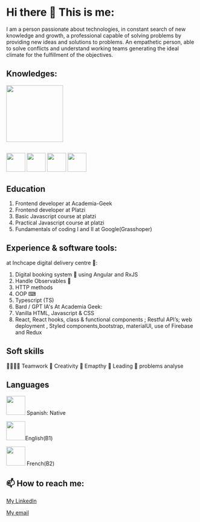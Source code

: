 # Hi there 👋 This is me: 
I am a person passionate about technologies, in constant search of
new knowledge and growth, a professional capable of solving problems by
providing new ideas and solutions to problems. An empathetic person, able
to solve conflicts and understand working teams generating the ideal
climate for the fulfillment of the objectives.
## Knowledges:
<div> <img src="https://user-images.githubusercontent.com/21248179/167494352-492362c5-4425-43b5-9540-f28ddbe0e0e5.png" alt="" width=150>

 ## 
 <img src="https://github.com/dann95moz/dann95moz/assets/21248179/9a1b2c0d-01c5-41e4-9346-0db0c3ccfdb8.png" width=50>

  <img src="https://github.com/dann95moz/dann95moz/assets/21248179/f3d63271-a3a6-4eaa-870d-559f06cb85c4.png" width=50>
<img src="https://user-images.githubusercontent.com/21248179/167495040-fe9bcd2f-874e-409f-8e92-4a847b7c6bcb.svg" width=50>
<img src="https://user-images.githubusercontent.com/21248179/167495907-13d59f64-4878-498f-a4d9-940589e71745.svg" width=50></div>


## Education
1. Frontend developer at Academia-Geek
2. Frontend developer at Platzi
3. Basic Javascript course at platzi
4. Practical Javascript course at platzi
6. Fundamentals of coding I and II  at Google(Grasshoper)
## Experience & software tools:
at Inchcape digital delivery centre 💪:
1. Digital booking system 📖 using Angular and RxJS
2. Handle Observables 👀
3. HTTP methods
4. OOP ⌨
5. Typescript (TS)
6. Bard / GPT IA's
At Academia Geek:
1. Vanilla HTML, Javascript & CSS 
2. React, React hooks, class & functional components ; Restful API’s; web deployment , Styled components,bootstrap, materialUI, use of Firebase and Redux
## Soft skills
🏁👕👕👕 Teamwork
🎨 Creativity
🤗 Emapthy
🚩 Leading
🤔 problems analyse 
## Languages

<img src="https://user-images.githubusercontent.com/21248179/167497837-bd93f12b-7880-4b0d-994c-6322f0efea4b.jpg" width=50> Spanish: Native

<img src="https://user-images.githubusercontent.com/21248179/167501399-1ab1778b-026c-4de1-a108-a16e21b13d7a.png" alt="" width="50">English(B1)

<img src="https://user-images.githubusercontent.com/21248179/167498468-c9652119-762f-43ee-8dd9-9df181b0f874.svg" alt="" width="50">  French(B2)

##  📫 How to reach me:

[My LinkedIn](https://www.linkedin.com/in/daniel-corredor-acosta/)

[My email](mailto:danielcasw@gmail.com)

<!--
**dann95moz/dann95moz** is a ✨ _special_ ✨ repository because its `README.md` (this file) appears on your GitHub profile.

Here are some ideas to get you started:

- 🔭 I’m currently working on ...
- 🌱 I’m currently learning ...
- 👯 I’m looking to collaborate on ...
- 🤔 I’m looking for help with ...
- 💬 Ask me about ...
-
- 😄 Pronouns: ...
- ⚡ Fun fact: ...
-->
